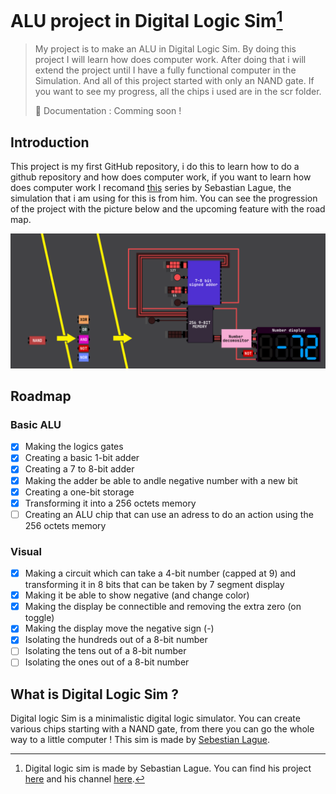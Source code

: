 # ALU project in Digital Logic Sim[^1]

> My project is to make an ALU in Digital Logic Sim. By doing this project I will learn how does computer work. After doing that i will extend the project until I have a fully functional computer in the Simulation. And all of this project started with only an NAND gate. If you want to see my progress, all the chips i used are in the scr folder.
>
> 📘 Documentation : Comming soon !

## Introduction
This project is my first GitHub repository, i do this to learn how to do a github repository and how does computer work, if you want to learn how does computer work I recomand [this](https://youtube.com/playlist?list=PLFt_AvWsXl0dPhqVsKt1Ni_46ARyiCGSq&si=9D6MCIPkoR6OPrXW) series by Sebastian Lague, the simulation that i am using for this is from him. You can see the progression of the project with the picture below and the upcoming feature with the road map.

![An image where we see that we can go from an NAND gate to a memory, a 7-segment display and an adder](https://github.com/nnpfr/alu/blob/main/images/thumbnail.png)

## Roadmap
### Basic ALU
- [x] Making the logics gates
- [x] Creating a basic 1-bit adder
- [x] Creating a 7 to 8-bit adder
- [x] Making the adder be able to andle negative number with a new bit
- [x] Creating a one-bit storage
- [x] Transforming it into a 256 octets memory
- [ ] Creating an ALU chip that can use an adress to do an action using the 256 octets memory
### Visual
- [x] Making a circuit which can take a 4-bit number (capped at 9) and transforming it in 8 bits that can be taken by 7 segment display
- [x] Making it be able to show negative (and change color)
- [x] Making the display be connectible and removing the extra zero (on toggle)
- [x] Making the display move the negative sign (-)
- [x] Isolating the hundreds out of a 8-bit number
- [ ] Isolating the tens out of a 8-bit number
- [ ] Isolating the ones out of a 8-bit number
## What is Digital Logic Sim ?
Digital logic Sim is a minimalistic digital logic simulator. You can create various chips starting with a NAND gate, from there you can go the whole way to a little computer !
This sim is made by [Sebestian Lague](https://www.youtube/com/@SebastianLague).

[^1]: Digital logic sim is made by Sebastian Lague. You can find his project [here](https://sebastian.itch.io/digital-logic-sim) and his channel [here](https://www.youtube.com/@SebastianLague).
